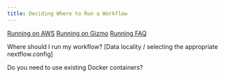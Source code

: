 ```yaml
---
title: Deciding Where to Run a Workflow
---
```


[Running on AWS](running/running_on_aws.md)
[Running on Gizmo](running/running_on_gizmo.md)
[Running FAQ](running/running_faq.md)



Where should I run my workflow? [Data locality / selecting the appropriate nextflow.config]

Do you need to use existing Docker containers? 

